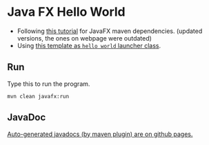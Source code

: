 # Java FX Hello World

 * Following [this tutorial](https://openjfx.io/openjfx-docs/maven) for JavaFX maven dependencies. (updated versions, the ones on webpage were outdated)
 * Using [this template as ```hello world``` launcher class](https://github.com/openjfx/samples/blob/master/HelloFX/Maven/hellofx/src/main/java/HelloFX.java).

## Run

Type this to run the program.

```mvn clean javafx:run```

## JavaDoc

[Auto-generated javadocs (by maven plugin) are on github pages.](...)


